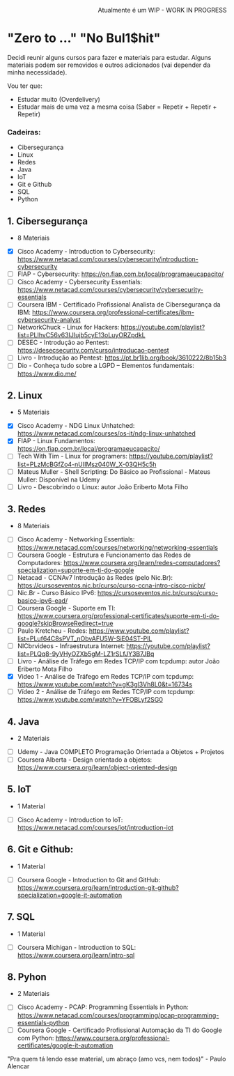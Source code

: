 <p align="right">Atualmente é um WIP - WORK IN PROGRESS</p>

# "Zero to ..." "No Bul1$hit" 

Decidi reunir alguns cursos para fazer e materiais para estudar. Alguns materiais podem ser removidos e outros adicionados (vai depender da minha necessidade).

Vou ter que:

- Estudar muito (Overdelivery)
- Estudar mais de uma vez a mesma coisa (Saber = Repetir + Repetir + Repetir)

### Cadeiras:
- Cibersegurança
- Linux
- Redes
- Java
- loT
- Git e Github
- SQL
- Python

## 1. Cibersegurança
- 8 Materiais
- [x] Cisco Academy - Introduction to Cybersecurity: https://www.netacad.com/courses/cybersecurity/introduction-cybersecurity  
- [ ] FIAP - Cybersecurity: https://on.fiap.com.br/local/programaeucapacito/
- [ ] Cisco Academy - Cybersecurity Essentials: https://www.netacad.com/courses/cybersecurity/cybersecurity-essentials
- [ ] Coursera IBM - Certificado Profissional Analista de Cibersegurança da IBM: https://www.coursera.org/professional-certificates/ibm-cybersecurity-analyst
- [ ] NetworkChuck - Linux for Hackers: https://youtube.com/playlist?list=PLIhvC56v63IJIujb5cyE13oLuyORZpdkL
- [ ] DESEC - Introdução ao Pentest: https://desecsecurity.com/curso/introducao-pentest
- [ ] Livro - Introdução ao Pentest: https://pt.br1lib.org/book/3610222/8b15b3
- [ ] Dio - Conheça tudo sobre a LGPD – Elementos fundamentais: https://www.dio.me/

## 2. Linux
- 5 Materiais
- [x] Cisco Academy - NDG Linux Unhatched: https://www.netacad.com/courses/os-it/ndg-linux-unhatched
- [x] FIAP - Linux Fundamentos: https://on.fiap.com.br/local/programaeucapacito/
- [ ] Tech With Tim - Linux for programers: https://youtube.com/playlist?list=PLzMcBGfZo4-nUIIMsz040W_X-03QH5c5h
- [ ] Mateus Muller - Shell Scripting: Do Básico ao Profissional - Mateus Muller: Disponível na Udemy
- [ ] Livro - Descobrindo o Linux: autor João Eriberto Mota Filho

## 3. Redes
- 8 Materiais
- [ ] Cisco Academy - Networking Essentials: https://www.netacad.com/courses/networking/networking-essentials
- [ ] Coursera Google - Estrutura e Funcionamento das Redes de Computadores: https://www.coursera.org/learn/redes-computadores?specialization=suporte-em-ti-do-google
- [ ] Netacad - CCNAv7 Introdução às Redes (pelo Nic.Br): https://cursoseventos.nic.br/curso/curso-ccna-intro-cisco-nicbr/
- [ ] Nic.Br - Curso Básico IPv6: https://cursoseventos.nic.br/curso/curso-basico-ipv6-ead/
- [ ] Coursera Google - Suporte em TI: https://www.coursera.org/professional-certificates/suporte-em-ti-do-google?skipBrowseRedirect=true
- [ ] Paulo Kretcheu - Redes: https://www.youtube.com/playlist?list=PLuf64C8sPVT_nObvAFU5W-SiE04ST-PlL
- [ ] NICbrvideos - Infraestrutura Internet: https://youtube.com/playlist?list=PLQq8-9yVHyOZXb5gM-LZ1rSLfJY3B7JBq
- [ ] Livro - Análise de Tráfego em Redes TCP/IP com tcpdump: autor João Eriberto Mota Filho  
- [x] Video 1 - Análise de Tráfego em Redes TCP/IP com tcpdump: https://www.youtube.com/watch?v=gK3gl3Vh8L0&t=16734s
- [ ] Vídeo 2 - Análise de Tráfego em Redes TCP/IP com tcpdump: https://www.youtube.com/watch?v=YFOBLyf2SG0

## 4. Java
- 2 Materiais
- [ ] Udemy - Java COMPLETO Programação Orientada a Objetos + Projetos
- [ ] Coursera Alberta - Design orientado a objetos: https://www.coursera.org/learn/object-oriented-design

## 5. loT
- 1 Material
- [ ] Cisco Academy - Introduction to loT: https://www.netacad.com/courses/iot/introduction-iot

## 6. Git e Github:
- 1 Material
- [ ] Coursera Google - Introduction to Git and GitHub: https://www.coursera.org/learn/introduction-git-github?specialization=google-it-automation

## 7. SQL
- 1 Material
- [ ] Coursera Michigan - Introduction to SQL: https://www.coursera.org/learn/intro-sql 

## 8. Pyhon
- 2 Materiais
- [ ] Cisco Academy - PCAP: Programming Essentials in Python: https://www.netacad.com/courses/programming/pcap-programming-essentials-python
- [ ] Coursera Google - Certificado Profissional Automação da TI do Google com Python: https://www.coursera.org/professional-certificates/google-it-automation

"Pra quem tá lendo esse material, um abraço (amo vcs, nem todos)" - Paulo Alencar
